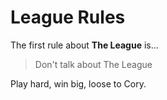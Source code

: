 # League Rules

The first rule about **The League** is...

> Don't talk about The League

Play hard, win big, loose to Cory.
